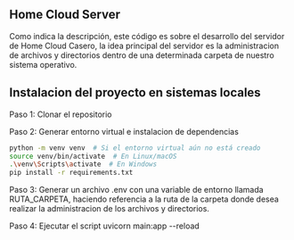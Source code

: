 ## Home Cloud Server
<p>Como indica la descripción, este código es sobre el desarrollo del servidor de Home Cloud Casero, la idea principal del servidor es la administracion de archivos y directorios dentro de una determinada carpeta de nuestro sistema operativo.</p>

## Instalacion del proyecto en sistemas locales
Paso 1: Clonar el repositorio

Paso 2: Generar entorno virtual e instalacion de dependencias

```bash
python -m venv venv  # Si el entorno virtual aún no está creado
source venv/bin/activate  # En Linux/macOS
.\venv\Scripts\activate  # En Windows
pip install -r requirements.txt
```
Paso 3: Generar un archivo .env con una variable de entorno llamada RUTA_CARPETA, haciendo referencia a la ruta de la carpeta donde desea realizar la administracion de los archivos y directorios.

Paso 4: Ejecutar el script uvicorn main:app --reload 
